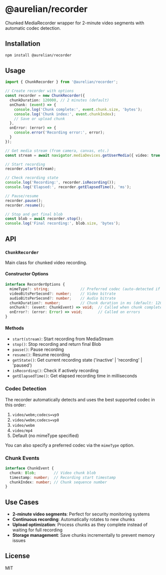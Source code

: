# @aurelian/recorder

Chunked MediaRecorder wrapper for 2-minute video segments with automatic codec detection.

## Installation

```bash
npm install @aurelian/recorder
```

## Usage

```typescript
import { ChunkRecorder } from '@aurelian/recorder';

// Create recorder with options
const recorder = new ChunkRecorder({
  chunkDuration: 120000, // 2 minutes (default)
  onChunk: (event) => {
    console.log('Chunk complete:', event.chunk.size, 'bytes');
    console.log('Chunk index:', event.chunkIndex);
    // Save or upload chunk
  },
  onError: (error) => {
    console.error('Recording error:', error);
  }
});

// Get media stream (from camera, canvas, etc.)
const stream = await navigator.mediaDevices.getUserMedia({ video: true });

// Start recording
recorder.start(stream);

// Check recording state
console.log('Recording:', recorder.isRecording());
console.log('Elapsed:', recorder.getElapsedTime(), 'ms');

// Pause/resume
recorder.pause();
recorder.resume();

// Stop and get final blob
const blob = await recorder.stop();
console.log('Final recording:', blob.size, 'bytes');
```

## API

### `ChunkRecorder`

Main class for chunked video recording.

#### Constructor Options

```typescript
interface RecorderOptions {
  mimeType?: string;              // Preferred codec (auto-detected if not specified)
  videoBitsPerSecond?: number;    // Video bitrate
  audioBitsPerSecond?: number;    // Audio bitrate
  chunkDuration?: number;         // Chunk duration in ms (default: 120000 = 2 minutes)
  onChunk?: (event: ChunkEvent) => void;  // Called when chunk completes
  onError?: (error: Error) => void;       // Called on errors
}
```

#### Methods

- `start(stream)`: Start recording from MediaStream
- `stop()`: Stop recording and return final Blob
- `pause()`: Pause recording
- `resume()`: Resume recording
- `getState()`: Get current recording state ('inactive' | 'recording' | 'paused')
- `isRecording()`: Check if actively recording
- `getElapsedTime()`: Get elapsed recording time in milliseconds

### Codec Detection

The recorder automatically detects and uses the best supported codec in this order:
1. `video/webm;codecs=vp9`
2. `video/webm;codecs=vp8`
3. `video/webm`
4. `video/mp4`
5. Default (no mimeType specified)

You can also specify a preferred codec via the `mimeType` option.

### Chunk Events

```typescript
interface ChunkEvent {
  chunk: Blob;        // Video chunk blob
  timestamp: number;  // Recording start timestamp
  chunkIndex: number; // Chunk sequence number
}
```

## Use Cases

- **2-minute video segments**: Perfect for security monitoring systems
- **Continuous recording**: Automatically rotates to new chunks
- **Upload optimization**: Process chunks as they complete instead of waiting for full recording
- **Storage management**: Save chunks incrementally to prevent memory issues

## License

MIT
